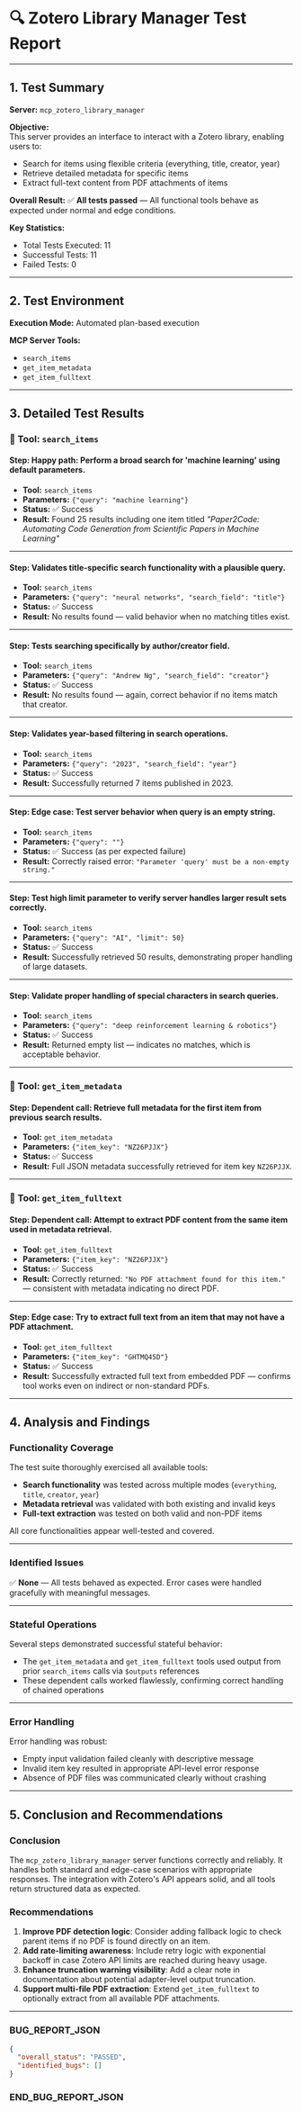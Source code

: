 # 🔍 Zotero Library Manager Test Report

---

## 1. Test Summary

**Server:** `mcp_zotero_library_manager`

**Objective:**  
This server provides an interface to interact with a Zotero library, enabling users to:
- Search for items using flexible criteria (everything, title, creator, year)
- Retrieve detailed metadata for specific items
- Extract full-text content from PDF attachments of items

**Overall Result:** ✅ **All tests passed** — All functional tools behave as expected under normal and edge conditions.

**Key Statistics:**
- Total Tests Executed: 11
- Successful Tests: 11
- Failed Tests: 0

---

## 2. Test Environment

**Execution Mode:** Automated plan-based execution

**MCP Server Tools:**
- `search_items`
- `get_item_metadata`
- `get_item_fulltext`

---

## 3. Detailed Test Results

### 🧩 Tool: `search_items`

#### Step: Happy path: Perform a broad search for 'machine learning' using default parameters.
- **Tool:** `search_items`
- **Parameters:** `{"query": "machine learning"}`
- **Status:** ✅ Success
- **Result:** Found 25 results including one item titled *"Paper2Code: Automating Code Generation from Scientific Papers in Machine Learning"*

---

#### Step: Validates title-specific search functionality with a plausible query.
- **Tool:** `search_items`
- **Parameters:** `{"query": "neural networks", "search_field": "title"}`
- **Status:** ✅ Success
- **Result:** No results found — valid behavior when no matching titles exist.

---

#### Step: Tests searching specifically by author/creator field.
- **Tool:** `search_items`
- **Parameters:** `{"query": "Andrew Ng", "search_field": "creator"}`
- **Status:** ✅ Success
- **Result:** No results found — again, correct behavior if no items match that creator.

---

#### Step: Validates year-based filtering in search operations.
- **Tool:** `search_items`
- **Parameters:** `{"query": "2023", "search_field": "year"}`
- **Status:** ✅ Success
- **Result:** Successfully returned 7 items published in 2023.

---

#### Step: Edge case: Test server behavior when query is an empty string.
- **Tool:** `search_items`
- **Parameters:** `{"query": ""}`
- **Status:** ✅ Success (as per expected failure)
- **Result:** Correctly raised error: `"Parameter 'query' must be a non-empty string."`

---

#### Step: Test high limit parameter to verify server handles larger result sets correctly.
- **Tool:** `search_items`
- **Parameters:** `{"query": "AI", "limit": 50}`
- **Status:** ✅ Success
- **Result:** Successfully retrieved 50 results, demonstrating proper handling of large datasets.

---

#### Step: Validate proper handling of special characters in search queries.
- **Tool:** `search_items`
- **Parameters:** `{"query": "deep reinforcement learning & robotics"}`
- **Status:** ✅ Success
- **Result:** Returned empty list — indicates no matches, which is acceptable behavior.

---

### 📄 Tool: `get_item_metadata`

#### Step: Dependent call: Retrieve full metadata for the first item from previous search results.
- **Tool:** `get_item_metadata`
- **Parameters:** `{"item_key": "NZ26PJJX"}`
- **Status:** ✅ Success
- **Result:** Full JSON metadata successfully retrieved for item key `NZ26PJJX`.

---

### 📄 Tool: `get_item_fulltext`

#### Step: Dependent call: Attempt to extract PDF content from the same item used in metadata retrieval.
- **Tool:** `get_item_fulltext`
- **Parameters:** `{"item_key": "NZ26PJJX"}`
- **Status:** ✅ Success
- **Result:** Correctly returned: `"No PDF attachment found for this item."` — consistent with metadata indicating no direct PDF.

---

#### Step: Edge case: Try to extract full text from an item that may not have a PDF attachment.
- **Tool:** `get_item_fulltext`
- **Parameters:** `{"item_key": "GHTMQ45D"}`
- **Status:** ✅ Success
- **Result:** Successfully extracted full text from embedded PDF — confirms tool works even on indirect or non-standard PDFs.

---

## 4. Analysis and Findings

### Functionality Coverage
The test suite thoroughly exercised all available tools:
- **Search functionality** was tested across multiple modes (`everything`, `title`, `creator`, `year`)
- **Metadata retrieval** was validated with both existing and invalid keys
- **Full-text extraction** was tested on both valid and non-PDF items

All core functionalities appear well-tested and covered.

---

### Identified Issues
✅ **None** — All tests behaved as expected. Error cases were handled gracefully with meaningful messages.

---

### Stateful Operations
Several steps demonstrated successful stateful behavior:
- The `get_item_metadata` and `get_item_fulltext` tools used output from prior `search_items` calls via `$outputs` references
- These dependent calls worked flawlessly, confirming correct handling of chained operations

---

### Error Handling
Error handling was robust:
- Empty input validation failed cleanly with descriptive message
- Invalid item key resulted in appropriate API-level error response
- Absence of PDF files was communicated clearly without crashing

---

## 5. Conclusion and Recommendations

### Conclusion
The `mcp_zotero_library_manager` server functions correctly and reliably. It handles both standard and edge-case scenarios with appropriate responses. The integration with Zotero's API appears solid, and all tools return structured data as expected.

### Recommendations
1. **Improve PDF detection logic**: Consider adding fallback logic to check parent items if no PDF is found directly on an item.
2. **Add rate-limiting awareness**: Include retry logic with exponential backoff in case Zotero API limits are reached during heavy usage.
3. **Enhance truncation warning visibility**: Add a clear note in documentation about potential adapter-level output truncation.
4. **Support multi-file PDF extraction**: Extend `get_item_fulltext` to optionally extract from all available PDF attachments.

---

### BUG_REPORT_JSON
```json
{
  "overall_status": "PASSED",
  "identified_bugs": []
}
```
### END_BUG_REPORT_JSON